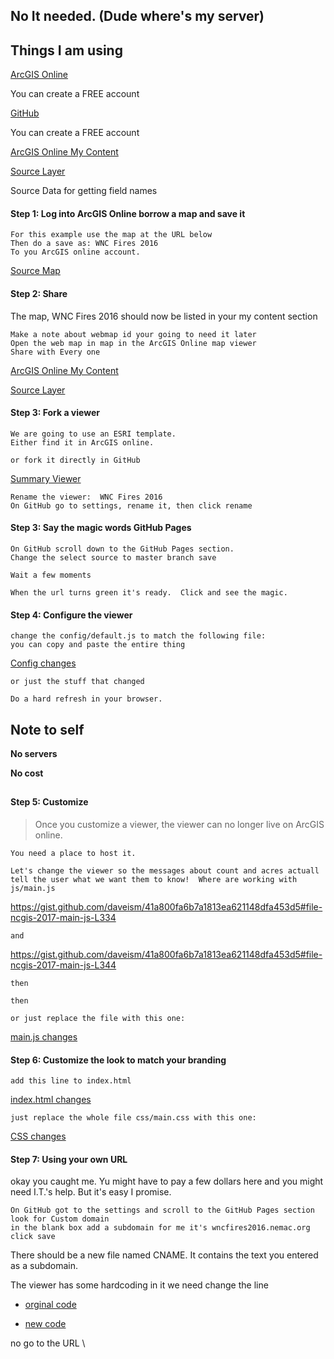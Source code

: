 
## No It needed. (Dude where's my server)

## Things I am using

[ArcGIS Online](http://www.arcgis.com/)

 You can create a FREE account

[GitHub](https://github.com/)

 You can create a FREE account

[ArcGIS Online My Content](http://www.arcgis.com/home/content.html)

[Source Layer](http://services1.arcgis.com/PwLrOgCfU0cYShcG/arcgis/rest/services/wnc_fires_2016/FeatureServer/1)

Source Data for getting field names


#### Step 1: Log into ArcGIS Online borrow a map and save it
```
For this example use the map at the URL below
Then do a save as: WNC Fires 2016
To you ArcGIS online account.
```

[Source Map](http://www.arcgis.com/home/webmap/viewer.html?webmap=7a1f7ebd8d7f429b94335e8890561c4d)



#### Step 2: Share

The map, WNC Fires 2016 should now be listed in your my content section

```
Make a note about webmap id your going to need it later
Open the web map in map in the ArcGIS Online map viewer
Share with Every one
```

[ArcGIS Online My Content](http://www.arcgis.com/home/content.html)

[Source Layer](http://services1.arcgis.com/PwLrOgCfU0cYShcG/arcgis/rest/services/wnc_fires_2016/FeatureServer/1)

#### Step 3: Fork a viewer

```
We are going to use an ESRI template.  
Either find it in ArcGIS online. 
```


```
or fork it directly in GitHub
```
[Summary Viewer](https://github.com/Esri/summary-viewer-template)


```
Rename the viewer:  WNC Fires 2016 
On GitHub go to settings, rename it, then click rename
```

#### Step 3: Say the magic words GitHub Pages

```
On GitHub scroll down to the GitHub Pages section.
Change the select source to master branch save
```

```
Wait a few moments
```

```
When the url turns green it's ready.  Click and see the magic.
```

#### Step 4: Configure the viewer

```
change the config/default.js to match the following file:
you can copy and paste the entire thing
```

[Config changes](https://gist.github.com/daveism/64c30b371a055f18bd20c52557d51d3a)

```
or just the stuff that changed
```



```
Do a hard refresh in your browser.
```

## Note to self

**No servers**

**No cost**

##

#### Step 5: Customize
> Once  you customize a viewer, the viewer can no longer live on ArcGIS online. 

```
You need a place to host it.
```

```
Let's change the viewer so the messages about count and acres actuall tell the user what we want them to know!  Where are working with js/main.js
```

https://gist.github.com/daveism/41a800fa6b7a1813ea621148dfa453d5#file-ncgis-2017-main-js-L334

```
and
```


https://gist.github.com/daveism/41a800fa6b7a1813ea621148dfa453d5#file-ncgis-2017-main-js-L344

```
then
```

```
then
```


```
or just replace the file with this one:
```
[main.js changes](https://gist.github.com/daveism/41a800fa6b7a1813ea621148dfa453d5)


#### Step 6: Customize the look to match your branding

```
add this line to index.html
```

[index.html changes](https://gist.github.com/daveism/9d02902697ffc62f4ccc4f67b7ce011e#file-ncgis-2017-index-no-dns-html-L16)

```
just replace the whole file css/main.css with this one:
```

[CSS changes](https://gist.github.com/daveism/aa4af8c979021671d9ec6ab37d729a60)


#### Step 7: Using your own URL

okay you caught me.  Yu might have to pay a few dollars here and you might need I.T.'s help. But it's easy I promise.


```
On GitHub got to the settings and scroll to the GitHub Pages section
look for Custom domain
in the blank box add a subdomain for me it's wncfires2016.nemac.org
click save
```

There should be a new file named CNAME.  It contains the text you entered as a subdomain.

The viewer has some hardcoding in it we need change the line 

- [orginal code](https://gist.github.com/daveism/9d02902697ffc62f4ccc4f67b7ce011e#file-ncgis-2017-index-no-dns-html-L95)

- [new code](https://gist.github.com/daveism/2222a46bcd36db23b24bca85066bd155#file-ncgis-2017-index-with-dns-html-L95)

no go to the URL \